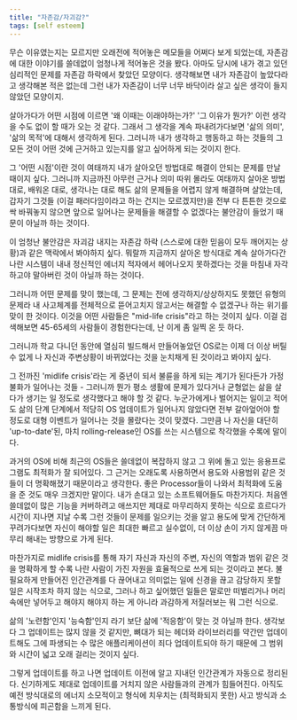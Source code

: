 ```yaml
---
title: "자존감/자괴감?"
tags: [self esteem]
---
```


무슨 이유였는지는 모르지만 오래전에 적어놓은 메모들을 어쩌다 보게 되었는데, 자존감에 대한 이야기를 쓸데없이 엄청나게 적어놓은 것을 봤다. 아마도 당시에 내가 겪고 있던 심리적인 문제를 자존감 하락에서 찾았던 모양이다. 생각해보면 내가 자존감이 높았다라고 생각해본 적은 없는데 그런 내가 자존감이 너무 너무 바닥이라 살고 싶은 생각이 들지 않았던 모양이지.

살아가다가 어떤 시점에 이르면 '왜 이때는 이래야하는가?' '그 이유가 뭔가?' 이런 생각을 수도 없이 할 때가 오는 것 같다. 그래서 그 생각을 계속 파내려가다보면 '삶의 의미', '삶의 목적'에 대해서 생각하게 된다. 그러니까 내가 생각하고 행동하고 하는 것들의 그 모든 것이 어떤 것에 근거하고 있는지를 알고 싶어하게 되는 것이지 한다.

그 '어떤 시점'이란 것이 여태까지 내가 살아오던 방법대로 해결이 안되는 문제를 만날 때이지 싶다. 그러니까 지금까진 아무런 근거나 의미 따위 몰라도 여태까지 살아온 방법대로, 배워온 대로, 생각나는 대로 해도 삶의 문제들을 어렵지 않게 해결하며 살았는데, 갑자기 그것들 (이걸 패러다임이라고 하는 건지는 모르겠지만)을 전부 다 튼튼한 것으로 싹 바꿔놓지 않으면 앞으로 일어나는 문제들을 해결할 수 없겠다는 불안감이 들었기 때문이 아닐까 하는 것이다.

이 엄청난 불안감은 자괴감 내지는 자존감 하락 (스스로에 대한 믿음이 모두 깨어지는 상황)과 같은 맥락에서 봐야하지 싶다. 뭐랄까 지금까지 살아온 방식대로 계속 살아가다간 나란 시스템이 내내 정신적인 에너지 적자에서 헤어나오지 못하겠다는 것을 마침내 자각하고야 말아버린 것이 아닐까 하는 것이다. 

그러니까 어떤 문제를 맞이 했는데, 그 문제는 전에 생각하지/상상하지도 못했던 유형의 문제라 내 사고체계를 전체적으로 뜯어고치지 않고서는 해결할 수 없겠구나 하는 위기를 맞이 한 것이다. 이것을 어떤 사람들은 "mid-life crisis"라고 하는 것이지 싶다. 이걸 검색해보면 45-65세의 사람들이 경험한다는데, 난 이게 좀 일찍 온 듯 하다. 

그러니까 학교 다니던 동안에 열심히 빌드해서 만들어놓았던 OS로는 이제 더 이상 버틸 수 없게 나 자신과 주변상황이 바뀌었다는 것을 눈치채게 된 것이라고 봐야지 싶다. 

그 전까진 'midlife crisis'라는 게 중년이 되서 불륜을 하게 되는 계기가 된다든가 가정불화가 일어나는 것들 - 그러니까 뭔가 평소 생활에 문제가 있다거나 균형없는 삶을 살다가 생기는 일 정도로 생각했다고 해야 할 것 같다. 누군가에게나 벌어지는 일이고 적어도 삶의 단계 단계에서 적당히 OS 업데이트가 일어나지 않았다면 전부 갈아엎어야 할 정도로 대형 이벤트가 일어나는 것을 몰랐다는 것이 맞겠다. 그만큼 나 자신을 대단히 'up-to-date'된, 마치 rolling-release인 OS를 쓰는 시스템으로 착각했을 수록에 말이다.

과거의 OS에 비해 최근의 OS들은 쓸데없이 복잡하지 않고 그 위에 돌고 있는 응용프로그램도 최적화가 잘 되어있다. 그 근거는 오래도록 사용하면서 용도와 사용범위 같은 것들이 더 명확해졌기 때문이라고 생각한다. 좋은 Processor들이 나와서 최적화에 도움을 준 것도 매우 크겠지만 말이다. 내가 손대고 있는 소프트웨어들도 마찬가지다. 처음엔 쓸데없이 많은 기능을 커버하려고 애쓰지만 제대로 마무리하지 못하는 식으로 흐르다가 시간이 지나면 지날 수록 그런 것들이 문제를 일으키는 것을 알고 용도에 맞게 간단하게 꾸려가다보면 자신이 해야할 일은 최대한 빠르고 실수없이, 더 이상 손이 가지 않게끔 마무리 해내는 방향으로 가게 된다. 

마찬가지로 midlife crisis를 통해 자기 자신과 자신의 주변, 자신의 역할과 범위 같은 것을 명확하게 할 수록 나란 사람이 가진 자원을 효율적으로 쓰게 되는 것이라고 본다. 불필요하게 만들어진 인간관계를 다 끊어내고 의미없는 일에 신경을 끊고 감당하지 못할 일은 시작조차 하지 않는 식으로, 그러나 하고 싶어했던 일들은 말로만 떠벌리거나 머리 속에만 넣어두고 해야지 해야지 하는 게 아니라 과감하게 저질러보는 뭐 그런 식으로. 

삶의 '노련함'인지 '능숙함'인지 라기 보단 삶에 '적응함'이 맞는 것 아닐까 한다. 생각보다 그 업데이트는 많지 않을 것 같지만, 뼈대가 되는 헤더와 라이브러리를 약간만 업데이트해도 그에 파생되는 수 많은 애플리케이션이 죄다 업데이트되야 하기 때문에 그 범위와 시간이 넓고 오래 걸리는 것이지 싶다. 

그렇게 업데이트를 하고 나면 업데이트 이전에 알고 지내던 인간관계가 자동으로 정리된다. 신기하게도 제대로 업데이트를 거치지 않은 사람들과의 관계가 힘들어진다. 아직도 예전 방식대로의 에너지 소모적이고 형식에 치우치는 (최적화되지 못한) 사고 방식과 소통방식에 피곤함을 느끼게 된다. 